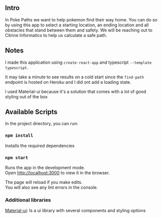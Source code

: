 ## Intro

In Poke Paths we want to help pokemon find their way home. You can do so by using this app to select a starting location, an ending location and all obstacles that stand between them and safety. We will be reaching out to Citrine Informatics to help us calculate a safe path.

## Notes

I made this application using `create-react-app` and typescript `--template typescript`.

It may take a minute to see results on a cold start since the `find-path` endpoint is hosted on Heroku and I did ont add a loading state.

I used Material-ui because it's a solution that comes with a lot of good styling out of the box

## Available Scripts

In the project directory, you can run:

### `npm install`

Installs the required dependencies

### `npm start`

Runs the app in the development mode.<br />
Open [http://localhost:3000](http://localhost:3000) to view it in the browser.

The page will reload if you make edits.<br />
You will also see any lint errors in the console.

### Additional libraries

[Material-ui](https://material-ui.com/): Is a ui library with several components and styling options
